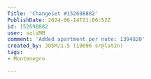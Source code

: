 ```yaml
---
Title: 'Changeset #152698882'
PublishDate: 2024-06-14T21:06:52Z
id: 152698882
user: soliMM
comment: 'Added apartment per note: 1394820'
created_by: JOSM/1.5 (19096 sr@latin)
tags:
- Montenegro

---
```

